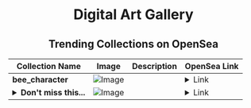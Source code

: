 <div align="center">

# Digital Art Gallery

## Trending Collections on OpenSea

| Collection Name                       | Image                                                                                     | Description                       | OpenSea Link                                                                                          |
|---------------------------------------|-------------------------------------------------------------------------------------------|-----------------------------------|--------------------------------------------------------------------------------------------------------|
| **bee_character** | ![Image](https://i.seadn.io/s/raw/files/c48b0f480e77e2e6f8b7195fcffbde24.jpg?w=500&auto=format?w=200&auto=format) |  | <details><summary>Link</summary>[bee_character](https://opensea.io/collection/bee-character-3)</details> |
| **<details><summary>Don't miss this...</summary>Don't miss this chance!</details>** | ![Image](https://i.seadn.io/s/raw/files/faaf43ce9974d64a13f145f3a8d69987.png?w=500&auto=format?w=200&auto=format) |  | <details><summary>Link</summary>[Don't miss this chance!](https://opensea.io/collection/don-t-miss-this-chance-2077)</details> |

</div>